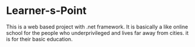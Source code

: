 # Learner-s-Point
This is a web based project with .net framework. It is basically a like online school  for the people who underprivileged and lives far away from cities. it is for their basic education.
